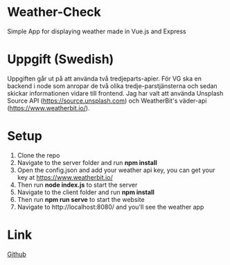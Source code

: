 # Weather-Check
Simple App for displaying weather made in Vue.js and Express

# Uppgift (Swedish)
Uppgiften går ut på att använda två tredjeparts-apier. För VG ska en backend i node som anropar de två olika tredje-parstjänsterna och sedan skickar informationen vidare till frontend. Jag har valt att använda Unsplash Source API (https://source.unsplash.com) och WeatherBit's väder-api (https://www.weatherbit.io/).

# Setup
1. Clone the repo
2. Navigate to the server folder and run **npm install**
3. Open the config.json and add your weather api key, you can get your key at https://www.weatherbit.io/
4. Then run **node index.js** to start the server
5. Navigate to the client folder and run **npm install**
6. Then run **npm run serve** to start the website
7. Navigate to http://localhost:8080/ and you'll see the weather app

# Link
[Github](https://github.com/alcr33k/Weather-Check/)
